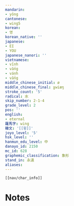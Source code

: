 ```yaml
---
mandarin:
- yǒng
cantonese:
- wing5
korean:
- 영
korean_native: ''
japanese:
- EI
- YOU
japanese_nanori: ''
vietnamese:
- vĩnh
- vắng
- vánh
- vẳng
middle_chinese_initial: ø
middle_chinese_final: ɣwiæŋ
stroke_count: '5'
radical: 水
skip_number: 2-1-4
grade_level: 2
pos: ''
english:
- eternal
羅馬字: wing
韓文: '[[윙]]'
joyo_level: '5'
hsk_level: ''
hanmun_edu_level: 中
danayo_id: 2150
mc_id: 628
graphemic_classification: 象形
stand_in: 永遠
aliases:
---
```

```meta-bind-embed
[[nav/char_info]]
```

# Notes
